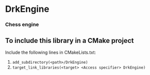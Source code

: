 
# DrkEngine

### Chess engine


## To include this library in a CMake project
Include the following lines in CMakeLists.txt:
1. ``` add_subdirectory(<path>/DrkEngine) ```
2. ``` target_link_libraries(<target> <Access specifier> DrkEngine) ```
